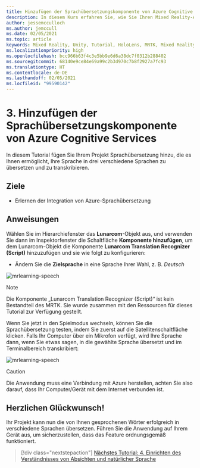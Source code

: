 ```yaml
---
title: Hinzufügen der Sprachübersetzungskomponente von Azure Cognitive Services
description: In diesem Kurs erfahren Sie, wie Sie Ihren Mixed Reality-Anwendungen die Sprachübersetzung von Azure Cognitive Services hinzufügen.
author: jessemcculloch
ms.author: jemccull
ms.date: 02/05/2021
ms.topic: article
keywords: Mixed Reality, Unity, Tutorial, HoloLens, MRTK, Mixed Reality Toolkit, UWP, Azure Spatial Anchors, Spracherkennung, Windows 10, Sprachübersetzung
ms.localizationpriority: high
ms.openlocfilehash: bcc966b63f4c3e5bb9e6d6a38dc7f0312b288402
ms.sourcegitcommit: 68140e9ce84e69a99c2b3d970c7b8f2927a7fc93
ms.translationtype: HT
ms.contentlocale: de-DE
ms.lasthandoff: 02/05/2021
ms.locfileid: "99590142"
---
```

# <a name="3-adding-the-azure-cognitive-services-speech-translation-component"></a>3. Hinzufügen der Sprachübersetzungskomponente von Azure Cognitive Services

In diesem Tutorial fügen Sie Ihrem Projekt Sprachübersetzung hinzu, die es Ihnen ermöglicht, Ihre Sprache in drei verschiedene Sprachen zu übersetzen und zu transkribieren.

## <a name="objectives"></a>Ziele

* Erlernen der Integration von Azure-Sprachübersetzung

## <a name="instructions"></a>Anweisungen

Wählen Sie im Hierarchiefenster das **Lunarcom**-Objekt aus, und verwenden Sie dann im Inspektorfenster die Schaltfläche **Komponente hinzufügen**, um dem Lunarcom-Objekt die Komponente **Lunarcom Translation Recognizer (Script)** hinzuzufügen und sie wie folgt zu konfigurieren:

* Ändern Sie die **Zielsprache** in eine Sprache Ihrer Wahl, z. B. _Deutsch_

![mrlearning-speech](images/mrlearning-speech/tutorial3-section1-step1-1.png)

> [!NOTE]
> Die Komponente „Lunarcom Translation Recognizer (Script)“ ist kein Bestandteil des MRTK. Sie wurde zusammen mit den Ressourcen für dieses Tutorial zur Verfügung gestellt.

Wenn Sie jetzt in den Spielmodus wechseln, können Sie die Sprachübersetzung testen, indem Sie zuerst auf die Satellitenschaltfläche klicken. Falls Ihr Computer über ein Mikrofon verfügt, wird Ihre Sprache dann, wenn Sie etwas sagen, in die gewählte Sprache übersetzt und im Terminalbereich transkribiert:

![mrlearning-speech](images/mrlearning-speech/tutorial3-section1-step1-2.png)

> [!CAUTION]
> Die Anwendung muss eine Verbindung mit Azure herstellen, achten Sie also darauf, dass Ihr Computer/Gerät mit dem Internet verbunden ist.

## <a name="congratulations"></a>Herzlichen Glückwunsch!

Ihr Projekt kann nun die von Ihnen gesprochenen Wörter erfolgreich in verschiedene Sprachen übersetzen. Führen Sie die Anwendung auf Ihrem Gerät aus, um sicherzustellen, dass das Feature ordnungsgemäß funktioniert.

> [!div class="nextstepaction"]
> [Nächstes Tutorial: 4. Einrichten des Verständnisses von Absichten und natürlicher Sprache](mrlearning-speechSDK-ch4.md)
